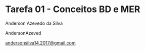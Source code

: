 <h1>Tarefa 01 - Conceitos BD e MER</h1>


Anderson Azevedo da Silva <p>
AndersonAzeved <p>
andersonsilva14.2017@gmail.com <p>
 